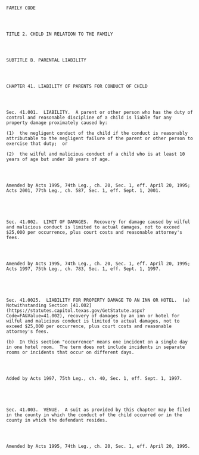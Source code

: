 ﻿
    
    
    	
    					
    
    
    FAMILY CODE
    
      
    
    
    TITLE 2. CHILD IN RELATION TO THE FAMILY
    
      
    
    
    SUBTITLE B. PARENTAL LIABILITY
    
      
    
    
    CHAPTER 41. LIABILITY OF PARENTS FOR CONDUCT OF CHILD
    
      
    
    
    Sec. 41.001.  LIABILITY.  A parent or other person who has the duty of control and reasonable discipline of a child is liable for any property damage proximately caused by:
    
    (1)  the negligent conduct of the child if the conduct is reasonably attributable to the negligent failure of the parent or other person to exercise that duty;  or
    
    (2)  the wilful and malicious conduct of a child who is at least 10 years of age but under 18 years of age.
    
    
    
    
    Amended by Acts 1995, 74th Leg., ch. 20, Sec. 1, eff. April 20, 1995;  Acts 2001, 77th Leg., ch. 587, Sec. 1, eff. Sept. 1, 2001.
    
    
    
    
    
    Sec. 41.002.  LIMIT OF DAMAGES.  Recovery for damage caused by wilful and malicious conduct is limited to actual damages, not to exceed $25,000 per occurrence, plus court costs and reasonable attorney's fees.
    
    
    
    
    Amended by Acts 1995, 74th Leg., ch. 20, Sec. 1, eff. April 20, 1995;  Acts 1997, 75th Leg., ch. 783, Sec. 1, eff. Sept. 1, 1997.
    
    
    
    
    
    Sec. 41.0025.  LIABILITY FOR PROPERTY DAMAGE TO AN INN OR HOTEL.  (a)  Notwithstanding Section [41.002](https://statutes.capitol.texas.gov/GetStatute.aspx?Code=FA&Value=41.002), recovery of damages by an inn or hotel for wilful and malicious conduct is limited to actual damages, not to exceed $25,000 per occurrence, plus court costs and reasonable attorney's fees.
    
    (b)  In this section "occurrence" means one incident on a single day in one hotel room.  The term does not include incidents in separate rooms or incidents that occur on different days.
    
    
    
    
    Added by Acts 1997, 75th Leg., ch. 40, Sec. 1, eff. Sept. 1, 1997.
    
    
    
    
    
    Sec. 41.003.  VENUE.  A suit as provided by this chapter may be filed in the county in which the conduct of the child occurred or in the county in which the defendant resides.
    
    
    
    
    Amended by Acts 1995, 74th Leg., ch. 20, Sec. 1, eff. April 20, 1995.
    
    
    
    
    				
